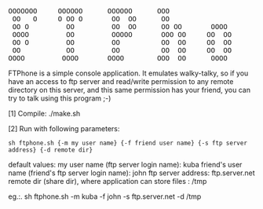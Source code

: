 <pre>
OOOOOOO 	OOOOOO  	OOOOOO  	OOO     	        	        	        	
 OO   O 	O OO O  	 OO  OO 	 OO     	        	        	        	
 OO O   	  OO    	 OO  OO 	 OO OO  	 OOOO   	OOOOO   	 OOOO   	
 OOOO   	  OO    	 OOOOO  	 OOO OO 	OO  OO  	OO  OO  	OO  OO  	
 OO O   	  OO    	 OO     	 OO  OO 	OO  OO  	OO  OO  	OOOOOO  	
 OO     	  OO    	 OO     	 OO  OO 	OO  OO  	OO  OO  	OO      	
OOOO    	 OOOO   	OOOO    	OOO  OO 	 OOOO   	OO  OO  	 OOOO   	ver. 0.1
</pre>

FTPhone is a simple console application. It emulates walky-talky, so if you have an access to  ftp server and read/write permission to 
any remote directory on this server, and this same permission has your friend,
you can try to talk using this program ;-)

[1] Compile:
	./make.sh

[2] Run with following parameters:
	
	sh ftphone.sh {-m my user name} {-f friend user name} {-s ftp server address} {-d remote dir}

default values:
	my user name (ftp server login name): kuba
	friend's user name (friend's ftp server login name): john
	ftp server address: ftp.server.net
	remote dir (share dir), where application can store files : /tmp


eg.:.	sh ftphone.sh  -m kuba -f john -s ftp.server.net -d /tmp

